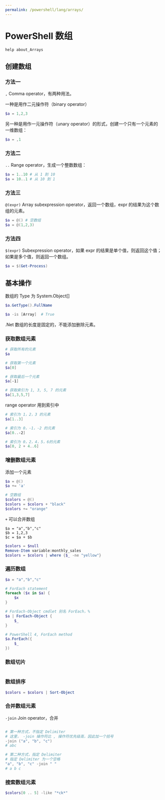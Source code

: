 ```yaml
---
permalink: /powershell/lang/arrays/
---
```


# PowerShell 数组

```powershell
help about_Arrays
```

## 创建数组

### 方法一

`,` Comma operator，有两种用法。

一种是用作二元操作符（binary operator）

```powershell
$a = 1,2,3
```

另一种是用作一元操作符（unary operator）的形式，创建一个只有一个元素的一维数组：

```powershell
$a = ,1
```

### 方法二

`..` Range operator，生成一个整数数组：

```powershell
$a = 1..10 # 从 1 到 10
$a = 10..1 # 从 10 到 1
```

### 方法三

`@(expr)` Array subexpression operator，返回一个数组，expr 的结果为这个数组的元素。

```powershell
$a = @() # 空数组
$a = @(1,2,3)
```

### 方法四

`$(expr)` Subexpression operator，如果 expr 的结果是单个值，则返回这个值；如果是多个值，则返回一个数组。

```powershell
$a = $(Get-Process)
```

## 基本操作

数组的 Type 为 System.Object[]

```powershell
$a.GetType().FullName
```




```powershell
$a -is [Array]  # True
```

.Net 数组的长度是固定的，不能添加删除元素。


### 获取数组元素

```powershell
# 获取所有的元素
$a

# 获取第一个元素
$a[0]

# 获取最后一个元素
$a[-1]

# 获取索引为 1, 3, 5, 7 的元素
$a[1,3,5,7]
```

range operator 用到索引中

```powershell
# 索引为 1，2，3 的元素
$a[1..3]

# 索引为 0，-1，-2 的元素
$a[0..-2]

# 索引为 0，2，4，5，6的元素
$a[0, 2 + 4..6]
```

### 增删数组元素

添加一个元素

```powershell
$a = @()
$a += 'a'
```



```powershell
# 空数组
$colors = @()
$colors = $colors + "black"
$colors += "orange"
```

`+` 可以合并数组

```
$a = "a","b","c"
$b = 1,2,3
$c = $a + $b
```

```powershell
$colors = $null
Remove-Item variable:monthly_sales
$colors = $colors | where {$_ -ne "yellow"}
```

### 遍历数组

```powershell
$a = "a","b","c"

# ForEach statement
foreach ($x in $a) {
    $x
}

# ForEach-Object cmdlet 别名 ForEach，%
$a | ForEach-Object {
    $_
}

# PowerShell 4, ForEach method
$a.ForEach({
    $_
})
```

### 数组切片

```powershell

```

### 数组排序

```powershell
$colors = $colors | Sort-Object
```

### 合并数组元素

`-join` Join operator，合并

```powershell

# 第一种方式，不指定 Delimiter
# 这里， -join 操作符比 , 操作符优先级高，因此加一个括号
-join ("a", "b", "c")
# abc

# 第二种方式，指定 Delimiter
# 指定 Delimiter 为一个空格
"a", "b", "c" -join " "
# a b c
```

### 搜索数组元素

```powershell
$colors[0 .. 5] -like "*ck*"
```

